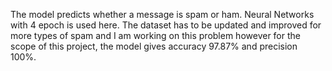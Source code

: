 The model predicts whether a message is spam or ham. Neural Networks with 4 epoch is used here. The dataset has to be updated and improved for more types of spam and I am working on this problem however for the scope of this project, the model gives accuracy 97.87% and precision 100%.